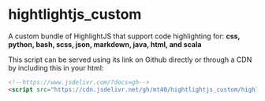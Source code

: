 # hightlightjs_custom
A custom bundle of HighlightJS that support code highlighting for: **css, python, bash, scss, json, markdown, java, html, and scala**

This script can be served using its link on Github directly or through a CDN by including this in your html:
```html
<!--https://www.jsdelivr.com/?docs=gh-->
<script src="https://cdn.jsdelivr.net/gh/mt40/hightlightjs_custom/highlight.pack.min.js"></script>
```
